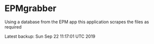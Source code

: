 # EPMgrabber
Using a database from the EPM app this application scrapes the files as required


Latest backup: Sun Sep 22 11:17:01 UTC 2019
